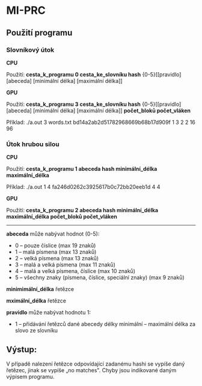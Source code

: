 # MI-PRC

## Použití programu

### Slovníkový útok

**CPU**

Použití: **cesta\_k\_programu 0 cesta\_ke\_slovníku hash** {0-5}[[pravidlo] [abeceda] [minimální délka] [maximální délka]]

**GPU**

Použití: **cesta\_k\_programu 3 cesta\_ke\_slovníku hash** {0-5}[[pravidlo] [abeceda] [minimální délka] [maximální délka]] **počet\_bloků počet\_vláken**

Příklad: ./a.out 3 words.txt bd14a2ab2d51782968669b68b17d909f 1 3 2 2 16 96

### Útok hrubou silou

**CPU**

Použití: **cesta\_k\_programu 1 abeceda hash minimální\_délka maximální\_délka**

Příklad: ./a.out 1 4 fa246d0262c3925617b0c72bb20eeb1d 4 4

**GPU**

Použití: **cesta\_k\_programu 2 abeceda hash minimální\_délka maximální\_délka počet\_bloků počet\_vláken**

---
**abeceda** může nabývat hodnot (0-5):
- 0 – pouze číslice (max 19 znaků)
- 1 – malá písmena (max 13 znaků)
- 2 – velká písmena (max 13 znaků)
- 3 – malá a velká písmena (max 11 znaků)
- 4 – malá a velká písmena, číslice (max 10 znaků)
- 5 – všechny znaky (písmena, číslice, speciální znaky) (max 9 znaků)

**minimimální_délka** řetězce

**mximální_délka** řetězce

**pravidlo** může nabývat hodnotu 1:
- 1 – přidávání řetězců dané abecedy délky minimální – maximální délka za slovo ze slovníku

## Výstup:
V případě nalezení řetězce odpovídající zadanému hashi se vypíše daný řetězec, jinak se vypíše „no matches&quot;. Chyby jsou indikované daným výpisem programu.
